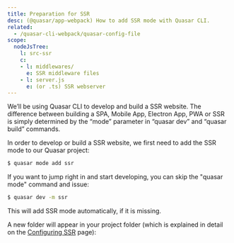 ```yaml
---
title: Preparation for SSR
desc: (@quasar/app-webpack) How to add SSR mode with Quasar CLI.
related:
  - /quasar-cli-webpack/quasar-config-file
scope:
  nodeJsTree:
    l: src-ssr
    c:
    - l: middlewares/
      e: SSR middleware files
    - l: server.js
      e: (or .ts) SSR webserver
---
```


We’ll be using Quasar CLI to develop and build a SSR website. The difference between building a SPA, Mobile App, Electron App, PWA or SSR is simply determined by the “mode” parameter in “quasar dev” and “quasar build” commands.

In order to develop or build a SSR website, we first need to add the SSR mode to our Quasar project:

```bash
$ quasar mode add ssr
```

If you want to jump right in and start developing, you can skip the "quasar mode" command and issue:

```bash
$ quasar dev -m ssr
```

This will add SSR mode automatically, if it is missing.

A new folder will appear in your project folder (which is explained in detail on the [Configuring SSR](/quasar-cli-webpack/developing-ssr/configuring-ssr) page):

<DocTree :def="scope.nodeJsTree" />
